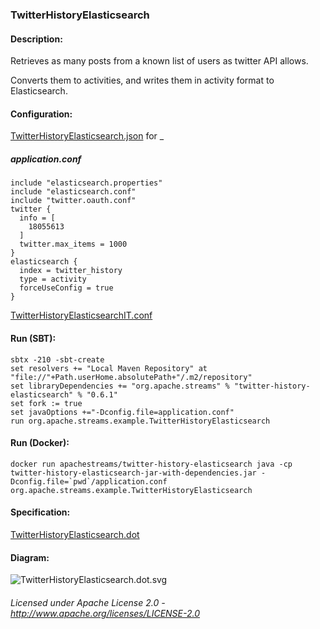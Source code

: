 ### TwitterHistoryElasticsearch

#### Description:

Retrieves as many posts from a known list of users as twitter API allows.

Converts them to activities, and writes them in activity format to Elasticsearch.

#### Configuration:

[TwitterHistoryElasticsearch.json](TwitterHistoryElasticsearch.json "TwitterHistoryElasticsearch.json") for _

##### application.conf

    include "elasticsearch.properties"
    include "elasticsearch.conf"
    include "twitter.oauth.conf"
    twitter {
      info = [
        18055613
      ]
      twitter.max_items = 1000
    }
    elasticsearch {
      index = twitter_history
      type = activity
      forceUseConfig = true
    }

[TwitterHistoryElasticsearchIT.conf](TwitterHistoryElasticsearchIT.conf "TwitterHistoryElasticsearchIT.conf")

#### Run (SBT):

    sbtx -210 -sbt-create
    set resolvers += "Local Maven Repository" at "file://"+Path.userHome.absolutePath+"/.m2/repository"
    set libraryDependencies += "org.apache.streams" % "twitter-history-elasticsearch" % "0.6.1"
    set fork := true
    set javaOptions +="-Dconfig.file=application.conf"
    run org.apache.streams.example.TwitterHistoryElasticsearch

#### Run (Docker):

    docker run apachestreams/twitter-history-elasticsearch java -cp twitter-history-elasticsearch-jar-with-dependencies.jar -Dconfig.file=`pwd`/application.conf org.apache.streams.example.TwitterHistoryElasticsearch

#### Specification:

[TwitterHistoryElasticsearch.dot](TwitterHistoryElasticsearch.dot "TwitterHistoryElasticsearch.dot" )

#### Diagram:

![TwitterHistoryElasticsearch.dot.svg](./TwitterHistoryElasticsearch.dot.svg)

###### Licensed under Apache License 2.0 - http://www.apache.org/licenses/LICENSE-2.0
